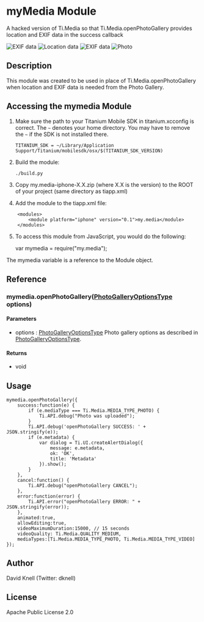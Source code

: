 # myMedia Module

A hacked version of Ti.Media so that Ti.Media.openPhotoGallery provides location and EXIF data in the success callback

![EXIF data](https://dl.dropbox.com/u/3289523/github/myMedia_exif.png "EXIF data") 
![Location data](https://dl.dropbox.com/u/3289523/github/myMedia_location.png "Location data") 
![EXIF data](https://dl.dropbox.com/u/3289523/github/myMedia_exposure.png "more EXIF data") ![Photo](https://dl.dropbox.com/u/3289523/github/myMedia_photo.png "photo")

## Description

This module was created to be used in place of Ti.Media.openPhotoGallery when location and EXIF data is needed from the Photo Gallery. 

## Accessing the mymedia Module

1. Make sure the path to your Titanium Mobile SDK in titanium.xcconfig is correct. The `~` denotes your home directory. You may have to remove the `~` if the SDK is not installed there.

	`TITANIUM_SDK = ~/Library/Application Support/Titanium/mobilesdk/osx/$(TITANIUM_SDK_VERSION)`

2. Build the module:

	`./build.py`

3. Copy my.media-iphone-X.X.zip (where X.X is the version) to the ROOT of your project (same directory as tiapp.xml)

4. Add the module to the tiapp.xml file:
```
	<modules>
		<module platform="iphone" version="0.1">my.media</module>
    </modules>
```

5. To access this module from JavaScript, you would do the following:

	var mymedia = require("my.media");

The mymedia variable is a reference to the Module object.	

## Reference

### mymedia.openPhotoGallery([PhotoGalleryOptionsType](http://docs.appcelerator.com/titanium/latest/#!/api/PhotoGalleryOptionsType) options)

#### Parameters

* options : [PhotoGalleryOptionsType](http://docs.appcelerator.com/titanium/latest/#!/api/PhotoGalleryOptionsType)
	Photo gallery options as described in [PhotoGalleryOptionsType](http://docs.appcelerator.com/titanium/latest/#!/api/PhotoGalleryOptionsType).

#### Returns

* void

## Usage

	mymedia.openPhotoGallery({
		success:function(e) {
			if (e.mediaType === Ti.Media.MEDIA_TYPE_PHOTO) {
				Ti.API.debug("Photo was uploaded");
			}
			Ti.API.debug('openPhotoGallery SUCCESS: ' + JSON.stringify(e));
			if (e.metadata) {
				var dialog = Ti.UI.createAlertDialog({
					message: e.metadata,
					ok: 'OK',
					title: 'Metadata'
				}).show();
			}
		},
		cancel:function() {
			Ti.API.debug("openPhotoGallery CANCEL");
		},
		error:function(error) {
			Ti.API.error("openPhotoGallery ERROR: " + JSON.stringify(error));
		},
		animated:true,
		allowEditing:true,
		videoMaximumDuration:15000, // 15 seconds
		videoQuality: Ti.Media.QUALITY_MEDIUM,
		mediaTypes:[Ti.Media.MEDIA_TYPE_PHOTO, Ti.Media.MEDIA_TYPE_VIDEO]
	});

## Author

David Knell (Twitter: dknell)

## License

Apache Public License 2.0
